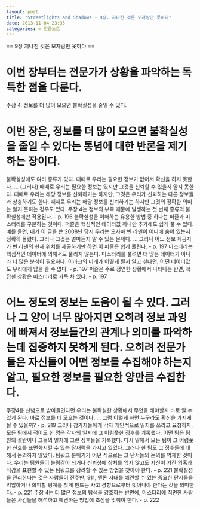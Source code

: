 ```yaml
---
layout: post
title: "Streetlights and Shadows - 9장. 지나친 것은 모자람만 못하다"
date: 2013-11-04 23:35
categories: ⊙ 전공노트
---
```


== 9장 지나친 것은 모자람만 못하다 ==
# 이번 장부터는 전문가가 상황을 파악하는 독특한 점을 다룬다.
주장 4. 정보를 더 많이 모으면 불확실성을 줄일 수 있다.
# 이번 장은, 정보를 더 많이 모으면 불확실성을 줄일 수 있다는 통념에 대한 반론을 제기하는 장이다.
불확실성에도 여러 종류가 있다. 때때로 우리는 필요한 정보가 없어서 확신을 하지 못한다. ... (그러나) 때때로 우리는 필요한 정보는 있지만 그것을 신뢰할 수 있을지 알지 못한다. 때때로 우리는 해당 정보를 신뢰하기는 하지만, 그것은 우리가 신뢰하는 다른 정보들과 상충하기도 한다. 때때로 우리는 해당 정보를 신뢰하기는 하지만 그것의 정확한 의미는 알지 못하는 경우도 있다. 주장 4는 정보의 부족 때문에 발생하는 첫 번째 종류의 불확실성에만 적용된다. - p. 196
불확실성을 이해하는 유용한 방법 중 하나는 퍼즐과 미스터리를 구분하는 것이다. 퍼즐은 핵심적인 데이터값 하나만 추가해도 쉽게 풀 수 있다. 예를 들면, 내가 이 글을 쓴 2008년 당시 우리는 오사마 빈 라덴이 어디에 숨어 있는지 정확히 몰랐다. 그러나 그것은 얼마든지 알 수 있는 문제다. ... 그러나 어느 정보 제공자가 빈 라덴의 현재 위치를 제공하기만 하면 이 퍼즐은 쉽게 풀린다. - p. 197
미스터리는 핵심적인 데이터에 의해서도 풀리지 않는다. 미스터리를 풀려면 더 많은 데이터가 아니라 더 많은 분석이 필요하다. 이라크의 미래가 어떻게 될지 알고 싶다면, 어떤 데이터값도 우리에게 답을 줄 수 없다. - p. 197
퍼즐은 주로 정연한 상황에서 나타나는 반면, 복잡한 상황은 미스터리로 가득 차 있다. - p. 197
# 어느 정도의 정보는 도움이 될 수 있다. 그러나 그 양이 너무 많아지면 오히려 정보 과잉에 빠져서 정보들간의 관계나 의미를 파악하는데 집중하지 못하게 된다. 오히려 전문가들은 자신들이 어떤 정보를 수집해야 하는지 알고, 필요한 정보를 필요한 양만큼 수집한다.
주장4를 신념으로 받아들인다면 우리는 불확실한 상황에서 무엇을 해야할지 바로 알 수 있게 된다. 바로 정보를 더 모으는 것이다. ... 그럼 이렇게 하면 누구라도 확신을 가지게 될 수 있을까? - p. 219
그러나 참가자들에게 각자 개인적으로 일지를 쓰라고 요청하자, 모든 팀에서 적어도 한 명은 각자의 일지에 그 어렴풋한 징후를 기록했다. 어떤 팀은 팀원의 절반이나 그들의 일지에 그런 징후들을 기록했다. 다시 말해서 모든 팀이 그 어렴풋한 신호를 표면화시킬 수 있는 잠재력을 가지고 있었다. 그러나 한 팀도 그 징후들에 대해서 논의하지 않았다. 팀워크 분위기가 어떤 식으로든 그 단서들의 논의를 억제한 것이다. 우리는 팀원들이 놀림감이 되거나 신뢰성에 상처를 입지 않고도 자신이 가진 의혹과 직감을 표현할 수 있는 팀워크를 장려할 수 있는 방법을 찾아야 한다. - p. 221
불확실성을 관리한다는 것은 사람들이 진주만, 911, 엔론 사태를 예견할 수 있는 중요한 단서들을 억압하거나 회피할 핑계를 찾게 만드는 사고 경향으로부터 벗어나야 한다는 것을 의미한다. - p. 221
주장 4는 더 많은 정보의 탐색을 강조하는 반면에, 미스터리에 직면한 사람들은 사건들을 해석하고 예견하는 방법에 초점을 맞춰야 한다. - p. 222
       
